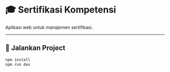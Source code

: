 # 🎓 Sertifikasi Kompetensi

Aplikasi web untuk manajemen sertifikasi.

---

## 🚀 Jalankan Project

```bash
npm install
npm run dev
